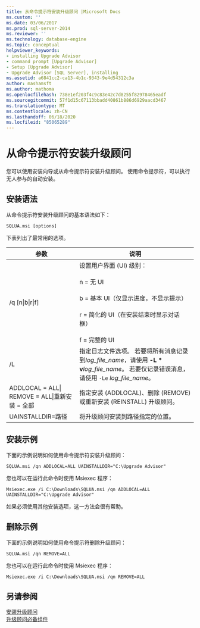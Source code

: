 ```yaml
---
title: 从命令提示符安装升级顾问 |Microsoft Docs
ms.custom: ''
ms.date: 03/06/2017
ms.prod: sql-server-2014
ms.reviewer: ''
ms.technology: database-engine
ms.topic: conceptual
helpviewer_keywords:
- installing Upgrade Advisor
- command prompt [Upgrade Advisor]
- Setup [Upgrade Advisor]
- Upgrade Advisor [SQL Server], installing
ms.assetid: a6841cc2-ca13-4b1c-9343-9e4d54312c3a
author: mashamsft
ms.author: mathoma
ms.openlocfilehash: 738e1ef203f4c9c83e42c7d8255f82978465eadf
ms.sourcegitcommit: 57f1d15c67113bbadd40861b886d6929aacd3467
ms.translationtype: MT
ms.contentlocale: zh-CN
ms.lasthandoff: 06/18/2020
ms.locfileid: "85065289"
---
```

# <a name="installing-upgrade-advisor-from-the-command-prompt"></a>从命令提示符安装升级顾问
  您可以使用安装向导或从命令提示符安装升级顾问。 使用命令提示符，可以执行无人参与的自动安装。  
  
## <a name="installation-syntax"></a>安装语法  
 从命令提示符安装升级顾问的基本语法如下：  
  
 `SQLUA.msi [options]`  
  
 下表列出了最常用的选项。  
  
|参数|说明|  
|--------------|-----------------|  
|/q [n&#124;b&#124;r&#124;f]|设置用户界面 (UI) 级别：<br /><br /> n = 无 UI<br /><br /> b = 基本 UI（仅显示进度，不显示提示）<br /><br /> r = 简化的 UI（在安装结束时显示对话框）<br /><br /> f = 完整的 UI|  
|/L|指定日志文件选项。 若要将所有消息记录到*log_file_name*，请使用 **-L \* v**_log_file_name_。 若要仅记录错误消息，请使用 `-Le` *log_file_name*。|  
|ADDLOCAL = ALL&#124; REMOVE = ALL&#124;重新安装 = 全部|指定安装 (ADDLOCAL)、删除 (REMOVE) 或重新安装 (REINSTALL) 升级顾问。|  
|UAINSTALLDIR=路径|将升级顾问安装到路径指定的位置。|  
  
## <a name="installation-examples"></a>安装示例  
 下面的示例说明如何使用命令提示符安装升级顾问：  
  
```  
SQLUA.msi /qn ADDLOCAL=ALL UAINSTALLDIR="C:\Upgrade Advisor"  
```  
  
 您也可以在运行此命令时使用 Msiexec 程序：  
  
```  
Msiexec.exe /i C:\Downloads\SQLUA.msi /qn ADDLOCAL=ALL UAINSTALLDIR="C:\Upgrade Advisor"  
```  
  
 如果必须使用其他安装选项，这一方法会很有帮助。  
  
## <a name="removal-examples"></a>删除示例  
 下面的示例说明如何使用命令提示符删除升级顾问：  
  
```  
SQLUA.msi /qn REMOVE=ALL  
```  
  
 您也可以在运行此命令时使用 Msiexec 程序：  
  
```  
Msiexec.exe /i C:\Downloads\SQLUA.msi /qn REMOVE=ALL  
```  
  
## <a name="see-also"></a>另请参阅  
 [安装升级顾问](../../../2014/sql-server/install/installing-upgrade-advisor.md)   
 [升级顾问必备组件](../../../2014/sql-server/install/upgrade-advisor-prerequisites.md)  
  
  
